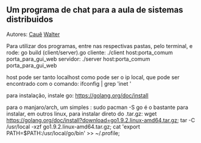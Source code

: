 ## Um programa de chat para a aula de sistemas distribuidos
Autores:
[Cauê]("https://github.com/f01c33")
[Walter]("https://github.com/walterBSG")

Para utilizar dos programas, entre nas respectivas pastas, pelo terminal, e rode:
go build (client/server).go
cliente:
	./client host:porta_comum porta_para_gui_web
servidor:
	./server host:porta_comum porta_para_gui_web

host pode ser tanto localhost como pode ser o ip local, que pode ser encontrado com o comando:
	ifconfig | grep 'inet '

para instalação, instale go: https://golang.org/doc/install

para o manjaro/arch, um simples :
	sudo pacman -S go
é o bastante para instalar, em outros linux, para instalar direto do .tar.gz:
	wget https://golang.org/doc/install?download=go1.9.2.linux-amd64.tar.gz;
  tar -C /usr/local -xzf go1.9.2.linux-amd64.tar.gz;
	cat 'export PATH=$PATH:/usr/local/go/bin' >> ~/.profile;